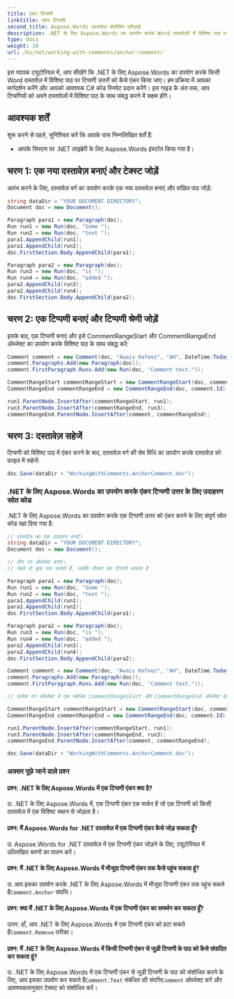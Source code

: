```yaml
---
title: एंकर टिप्पणी
linktitle: एंकर टिप्पणी
second_title: Aspose.Words दस्तावेज़ प्रोसेसिंग एपीआई
description: .NET के लिए Aspose.Words का उपयोग करके Word दस्तावेज़ों में विशिष्ट पाठ पर टिप्पणी उत्तरों को एंकर करना सीखें।
type: docs
weight: 10
url: /hi/net/working-with-comments/anchor-comment/
---
```


इस व्यापक ट्यूटोरियल में, आप सीखेंगे कि .NET के लिए Aspose.Words का उपयोग करके किसी Word दस्तावेज़ में विशिष्ट पाठ पर टिप्पणी उत्तरों को कैसे एंकर किया जाए। हम प्रक्रिया में आपका मार्गदर्शन करेंगे और आपको आवश्यक C# कोड स्निपेट प्रदान करेंगे। इस गाइड के अंत तक, आप टिप्पणियों को अपने दस्तावेज़ों में विशिष्ट पाठ के साथ संबद्ध करने में सक्षम होंगे।

## आवश्यक शर्तें
शुरू करने से पहले, सुनिश्चित करें कि आपके पास निम्नलिखित शर्तें हैं:
- आपके सिस्टम पर .NET लाइब्रेरी के लिए Aspose.Words इंस्टॉल किया गया है।

## चरण 1: एक नया दस्तावेज़ बनाएं और टेक्स्ट जोड़ें
आरंभ करने के लिए, दस्तावेज़ वर्ग का उपयोग करके एक नया दस्तावेज़ बनाएं और वांछित पाठ जोड़ें:

```csharp
string dataDir = "YOUR DOCUMENT DIRECTORY";
Document doc = new Document();

Paragraph para1 = new Paragraph(doc);
Run run1 = new Run(doc, "Some ");
Run run2 = new Run(doc, "text ");
para1.AppendChild(run1);
para1.AppendChild(run2);
doc.FirstSection.Body.AppendChild(para1);

Paragraph para2 = new Paragraph(doc);
Run run3 = new Run(doc, "is ");
Run run4 = new Run(doc, "added ");
para2.AppendChild(run3);
para2.AppendChild(run4);
doc.FirstSection.Body.AppendChild(para2);
```

## चरण 2: एक टिप्पणी बनाएं और टिप्पणी श्रेणी जोड़ें
इसके बाद, एक टिप्पणी बनाएं और इसे CommentRangeStart और CommentRangeEnd ऑब्जेक्ट का उपयोग करके विशिष्ट पाठ के साथ संबद्ध करें:

```csharp
Comment comment = new Comment(doc, "Awais Hafeez", "AH", DateTime.Today);
comment.Paragraphs.Add(new Paragraph(doc));
comment.FirstParagraph.Runs.Add(new Run(doc, "Comment text."));

CommentRangeStart commentRangeStart = new CommentRangeStart(doc, comment.Id);
CommentRangeEnd commentRangeEnd = new CommentRangeEnd(doc, comment.Id);

run1.ParentNode.InsertAfter(commentRangeStart, run1);
run3.ParentNode.InsertAfter(commentRangeEnd, run3);
commentRangeEnd.ParentNode.InsertAfter(comment, commentRangeEnd);
```

## चरण 3: दस्तावेज़ सहेजें
टिप्पणी को विशिष्ट पाठ में एंकर करने के बाद, दस्तावेज़ वर्ग की सेव विधि का उपयोग करके दस्तावेज़ को फ़ाइल में सहेजें:

```csharp
doc.Save(dataDir + "WorkingWithComments.AnchorComment.doc");
```

### .NET के लिए Aspose.Words का उपयोग करके एंकर टिप्पणी उत्तर के लिए उदाहरण स्रोत कोड
.NET के लिए Aspose.Words का उपयोग करके एक टिप्पणी उत्तर को एंकर करने के लिए संपूर्ण स्रोत कोड यहां दिया गया है:

```csharp
// दस्तावेज़ का एक उदाहरण बनाएँ।
string dataDir = "YOUR DOCUMENT DIRECTORY";        
Document doc = new Document();

// तीन रन ऑब्जेक्ट बनाएं।
// पहले दो कुछ पाठ चलाते हैं, जबकि तीसरा एक टिप्पणी चलाता है

Paragraph para1 = new Paragraph(doc);
Run run1 = new Run(doc, "Some ");
Run run2 = new Run(doc, "text ");
para1.AppendChild(run1);
para1.AppendChild(run2);
doc.FirstSection.Body.AppendChild(para1);

Paragraph para2 = new Paragraph(doc);
Run run3 = new Run(doc, "is ");
Run run4 = new Run(doc, "added ");
para2.AppendChild(run3);
para2.AppendChild(run4);
doc.FirstSection.Body.AppendChild(para2);

Comment comment = new Comment(doc, "Awais Hafeez", "AH", DateTime.Today);
comment.Paragraphs.Add(new Paragraph(doc));
comment.FirstParagraph.Runs.Add(new Run(doc, "Comment text."));

// प्रत्येक रन ऑब्जेक्ट में एक संबंधित CommentRangeStart और CommentRangeEnd ऑब्जेक्ट होता है।

CommentRangeStart commentRangeStart = new CommentRangeStart(doc, comment.Id);
CommentRangeEnd commentRangeEnd = new CommentRangeEnd(doc, comment.Id);

run1.ParentNode.InsertAfter(commentRangeStart, run1);
run3.ParentNode.InsertAfter(commentRangeEnd, run3);
commentRangeEnd.ParentNode.InsertAfter(comment, commentRangeEnd);

doc.Save(dataDir + "WorkingWithComments.AnchorComment.doc");	
```

### अक्सर पूछे जाने वाले प्रश्न

#### प्रश्न: .NET के लिए Aspose.Words में एक टिप्पणी एंकर क्या है?

उ: .NET के लिए Aspose.Words में, एक टिप्पणी एंकर एक मार्कर है जो एक टिप्पणी को किसी दस्तावेज़ में एक विशिष्ट स्थान से जोड़ता है।

#### प्रश्न: मैं Aspose.Words for .NET दस्तावेज़ में एक टिप्पणी एंकर कैसे जोड़ सकता हूँ?

उ: Aspose.Words for .NET दस्तावेज़ में एक टिप्पणी एंकर जोड़ने के लिए, ट्यूटोरियल में उल्लिखित चरणों का पालन करें।

#### प्रश्न: मैं .NET के लिए Aspose.Words में मौजूदा टिप्पणी एंकर तक कैसे पहुंच सकता हूं?

 उ: आप इसका उपयोग करके .NET के लिए Aspose.Words में मौजूदा टिप्पणी एंकर तक पहुंच सकते हैं`Comment.Anchor` संपत्ति।

#### प्रश्न: क्या मैं .NET के लिए Aspose.Words में एक टिप्पणी एंकर का समर्थन कर सकता हूँ?

 उत्तर: हाँ, आप .NET के लिए Aspose.Words में एक टिप्पणी एंकर को हटा सकते हैं`Comment.Remove` तरीका।

#### प्रश्न: मैं .NET के लिए Aspose.Words में किसी टिप्पणी एंकर से जुड़ी टिप्पणी के पाठ को कैसे संपादित कर सकता हूं?

 उ: .NET के लिए Aspose.Words में एक टिप्पणी एंकर से जुड़ी टिप्पणी के पाठ को संशोधित करने के लिए, आप इसका उपयोग कर सकते हैं`Comment.Text` संबंधित की संपत्ति`Comment` ऑब्जेक्ट करें और आवश्यकतानुसार टेक्स्ट को संशोधित करें।

